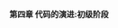 <!-- ---
layout: post
title:  "《浮现式设计》观看记录"
date:   2017-03-24 19:22
categories: 杂记
permalink: /archivers/des
--- -->

**第四章 代码的演进:初级阶段**



